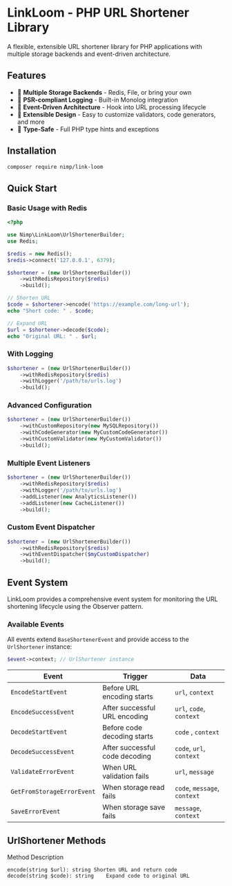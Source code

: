 # LinkLoom - PHP URL Shortener Library

A flexible, extensible URL shortener library for PHP applications with multiple storage backends and event-driven architecture.

## Features

- 🚀 **Multiple Storage Backends** - Redis, File, or bring your own
- 📝 **PSR-compliant Logging** - Built-in Monolog integration
- 🎯 **Event-Driven Architecture** - Hook into URL processing lifecycle
- 🔧 **Extensible Design** - Easy to customize validators, code generators, and more
- 💪 **Type-Safe** - Full PHP type hints and exceptions

## Installation

```bash
composer require nimp/link-loom
```
## Quick Start
### Basic Usage with Redis
```php
<?php

use Nimp\LinkLoom\UrlShortenerBuilder;
use Redis;

$redis = new Redis();
$redis->connect('127.0.0.1', 6379);

$shortener = (new UrlShortenerBuilder())
    ->withRedisRepository($redis)
    ->build();

// Shorten URL
$code = $shortener->encode('https://example.com/long-url');
echo "Short code: " . $code;

// Expand URL
$url = $shortener->decode($code);
echo "Original URL: " . $url;
```
### With Logging
```php
$shortener = (new UrlShortenerBuilder())
    ->withRedisRepository($redis)
    ->withLogger('/path/to/urls.log')
    ->build();
```
### Advanced Configuration
```php
$shortener = (new UrlShortenerBuilder())
    ->withCustomRepository(new MySQLRepository())
    ->withCodeGenerator(new MyCustomCodeGenerator())
    ->withCustomValidator(new MyCustomValidator())
    ->build();
```
### Multiple Event Listeners
```php
$shortener = (new UrlShortenerBuilder())
    ->withRedisRepository($redis)
    ->withLogger('/path/to/urls.log')
    ->addListener(new AnalyticsListener())
    ->addListener(new CacheListener())
    ->build();
```
### Custom Event Dispatcher
```php
$shortener = (new UrlShortenerBuilder())
    ->withRedisRepository($redis)
    ->withEventDispatcher($myCustomDispatcher)
    ->build();
```

## Event System

LinkLoom provides a comprehensive event system for monitoring the URL shortening lifecycle using the Observer pattern.

### Available Events

All events extend `BaseShortenerEvent` and provide access to the `UrlShortener` instance:

```php
$event->context; // UrlShortener instance
```

| Event | Trigger | Data                  |
|-------|---------|-----------------------|
| `EncodeStartEvent` | Before URL encoding starts | `url`, `context`      |
| `EncodeSuccessEvent` | After successful URL encoding | `url`, `code`, `context` |
| `DecodeStartEvent` | Before code decoding starts | `code` , `context`    |
| `DecodeSuccessEvent` | After successful code decoding | `code`, `url`, `context` |
| `ValidateErrorEvent` | When URL validation fails | `url`, `message` |
| `GetFromStorageErrorEvent` | When storage read fails | `code`, `message`, `context` |
| `SaveErrorEvent` | When storage save fails | `message`, `context`|


## UrlShortener Methods
Method	Description
```
encode(string $url): string	Shorten URL and return code
decode(string $code): string	Expand code to original URL
```
